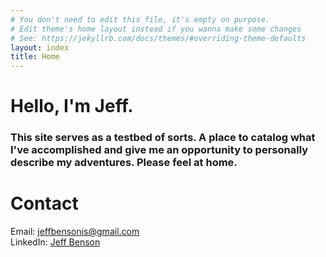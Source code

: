 ```yaml
---
# You don't need to edit this file, it's empty on purpose.
# Edit theme's home layout instead if you wanna make some changes
# See: https://jekyllrb.com/docs/themes/#overriding-theme-defaults
layout: index
title: Home
---
```

# Hello, I'm Jeff.


### This site serves as a testbed of sorts. A place to catalog what I've accomplished and give me an opportunity to personally describe my adventures. Please feel at home.

# Contact
Email: [jeffbensonis@gmail.com](mailto:jeffbensonis@gmail.com)  
LinkedIn: [Jeff Benson](https://www.linkedin.com/in/jeff-benson-40800085)
